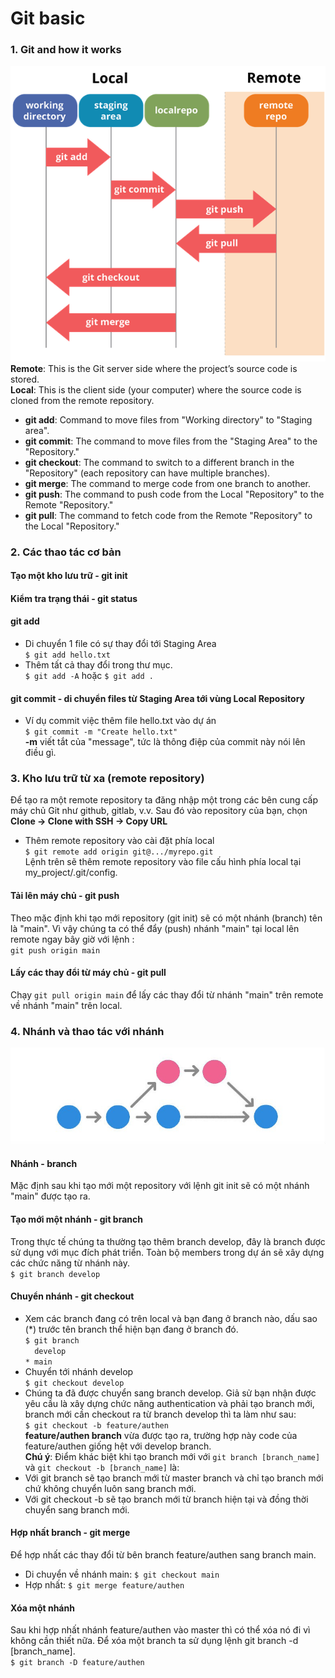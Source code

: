 # Git basic
### 1. Git and how it works
![alt text](image.png)<br>
 **Remote**: This is the Git server side where the project’s source code is stored.<br>
 **Local**: This is the client side (your computer) where the source code is cloned from the remote repository.  
+ **git add**: Command to move files from "Working directory" to "Staging area".
+ **git commit**: The command to move files from the "Staging Area" to the "Repository."
+ **git checkout**: The command to switch to a different branch in the "Repository" (each repository can have multiple branches).
+ **git merge**: The command to merge code from one branch to another.
+ **git push**: The command to push code from the Local "Repository" to the Remote "Repository."
+ **git pull**: The command to fetch code from the Remote "Repository" to the Local "Repository."<br>
### 2. Các thao tác cơ bản
#### Tạo một kho lưu trữ - git init
#### Kiểm tra trạng thái - git status
#### git add 
+  Di chuyển 1 file có sự thay đổi tới Staging Area <br>
`$ git add hello.txt`
+  Thêm tất cả thay đổi trong thư mục.<br>
`$ git add -A` hoặc `$ git add .`
#### git commit - di chuyển files từ Staging Area tới vùng Local Repository
+ Ví dụ commit việc thêm file hello.txt vào dự án<br>
`$ git commit -m "Create hello.txt"`<br>
**-m** viết tắt của "message", tức là thông điệp của commit này nói lên điều gì.
### 3. Kho lưu trữ từ xa (remote repository)
Để tạo ra một remote repository ta đăng nhập một trong các bên cung cấp máy chủ Git như github, gitlab, v.v. Sau đó vào repository của bạn, chọn **Clone -> Clone with SSH -> Copy URL**
+ Thêm remote repository vào cài đặt phía local<br>
`$ git remote add origin git@.../myrepo.git` <br>
Lệnh trên sẽ thêm remote repository vào file cấu hình phía local tại my_project/.git/config.
#### Tải lên máy chủ - git push
Theo mặc định khi tạo mới repository (git init) sẽ có một nhánh (branch) tên là "main".  Vì vậy chúng ta có thể đẩy (push) nhánh "main" tại local lên remote ngay bây giờ với lệnh :<br>
`git push origin main`
#### Lấy các thay đổi từ máy chủ - git pull
Chạy `git pull origin main` để lấy các thay đổi từ nhánh "main" trên remote về nhánh "main" trên local.
### 4. Nhánh và thao tác với nhánh
![alt text](image-1.png)<br>
#### Nhánh - branch
Mặc định sau khi tạo mới một repository với lệnh git init sẽ có một nhánh "main" được tạo ra.
#### Tạo mới một nhánh - git branch
Trong thực tế chúng ta thường tạo thêm branch develop, đây là branch được sử dụng với mục đích phát triển. Toàn bộ members trong dự án sẽ xây dựng các chức năng từ nhánh này.<br>
`$ git branch develop`
#### Chuyển nhánh - git checkout
+ Xem các branch đang có trên local và bạn đang ở branch nào, dấu sao (*) trước tên branch thể hiện bạn đang ở branch đó.<br>
`$ git branch`<br>
`  develop`<br>
`* main`<br>
+ Chuyển tới nhánh develop<br>
`$ git checkout develop`<br>
+ Chúng ta đã được chuyển sang branch develop. Giả sử bạn nhận được yêu cầu là xây dựng chức năng authentication và phải tạo branch mới, branch mới cần checkout ra từ branch develop thì ta làm như sau: <br>
`$ git checkout -b feature/authen`<br>
**feature/authen branch** vừa được tạo ra, trường hợp này code của feature/authen giống hệt với develop branch.<br>
**Chú ý**: Điểm khác biệt khi tạo branch mới với `git branch [branch_name]` và `git checkout -b [branch_name]` là:
+ Với git branch sẽ tạo branch mới từ master branch và chỉ tạo branch mới chứ không chuyển luôn sang branch mới.
+ Với git checkout -b sẽ tạo branch mới từ branch hiện tại và đồng thời chuyển sang branch mới.
#### Hợp nhất branch - git merge
Để hợp nhất các thay đổi từ bên branch feature/authen sang branch main.<br>
+ Di chuyển về nhánh main: `$ git checkout main`
+ Hợp nhất: `$ git merge feature/authen`
#### Xóa một nhánh
Sau khi hợp nhất nhánh feature/authen vào master thì có thể xóa nó đi vì không cần thiết nữa. Để xóa một branch ta sử dụng lệnh git branch -d [branch_name].<br>
`$ git branch -D feature/authen`